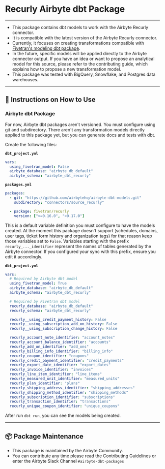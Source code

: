 # Recurly Airbyte dbt Package

---

- This package contains dbt models to work with the Airbyte Recurly connector.
- It is compatible with the latest version of the Airbyte Recurly connector.
- Currently, it focuses on creating transformations compatible with [Fivetran's modeling dbt package](https://github.com/fivetran/dbt_recurly).
- In the future, specific models will be applied directly to the Airbyte connector output. If you have an idea or want to propose an analytical model for this source, please refer to the contributing guide, which explains how to propose a new transformation model.
- This package was tested with BigQuery, Snowflake, and Postgres data warehouses.

---

## 🎯 Instructions on How to Use

### Airbyte dbt Package

For now, Airbyte dbt packages aren't versioned. You must configure using git and subdirectory. There aren't any transformation models directly applied to this package yet, but you can generate docs and tests with dbt.

Create the following files:

**`dbt_project.yml`**

```yaml
vars:
  using_fivetran_model: False
  airbyte_database: "airbyte_db_default"
  airbyte_schema: "airbyte_dbt_recurly"
```

**`packages.yml`**

```yaml
packages:
  - git: "https://github.com/airbytehq/airbyte-dbt-models.git"
    subdirectory: "connectors/source_recurly"

  - package: fivetran/recurly
    version: [">=0.16.0", "<0.17.0"]
```

This is a default variable definition you must configure to have the models created.
At the moment this package doesn't support (schedules, domains, user tags, ticket form history and organization tags) for that reason keep those variables set to `False`.
Variables starting with the prefix `recurly_..._identifier` represent the names of tables generated by the Airbyte connector. If you configured your sync with this prefix, ensure you edit it accordingly.

**`dbt_project.yml`**

```yaml
vars:
  # Required by Airbyte dbt model
  using_fivetran_model: True
  airbyte_database: "airbyte_db_default"
  airbyte_schema: "airbyte_dbt_recurly"

  # Required by Fivetran dbt model
  recurly_database: "airbyte_db_default"
  recurly_schema: "airbyte_dbt_recurly"

  recurly__using_credit_payment_history: False
  recurly__using_subscription_add_on_history: False
  recurly__using_subscription_change_history: False 

  recurly_account_note_identifier: "account_notes"
  recurly_account_balance_identifier: "accounts"
  recurly_add_on_identifier: "add_ons"
  recurly_billing_info_identifier: "billing_info"
  recurly_coupon_identifier: "coupons"
  recurly_credit_payment_identifier: "credit_payments"
  recurly_export_date_identifier: "export_dates"
  recurly_invoice_identifier: "invoices"
  recurly_line_item_identifier: "line_items"
  recurly_measured_unit_identifier: "measured_units"
  recurly_plan_identifier: "plans"
  recurly_shipping_address_identifier: "shipping_addresses"
  recurly_shipping_method_identifier: "shipping_methods"
  recurly_subscription_identifier: "subscriptions"
  recurly_transaction_identifier: "transactions"
  recurly_unique_coupon_identifier: "unique_coupons"

```

After run `dbt run`, you can see the models being created.

---

## :package: Package Maintenance

- This package is maintained by the Airbyte Community.
- You can contribute any time please read the Contributing Guidelines or enter the Airbyte Slack Channel `#airbyte-dbt-packages`
